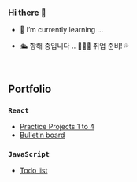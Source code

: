 ### Hi there 👋

- 🌱 I’m currently learning ...

- 🛳️ 항해 중입니다 .. 🌊🌊🌊 취업 준비! 💦
<br>

## Portfolio
### `React`
- [Practice Projects 1 to 4](https://github.com/kwakhyun/front-end-practice/tree/main/react)
- [Bulletin board](https://github.com/kwakhyun/everyone-bulletin-board)

### `JavaScript`
- [Todo list](https://github.com/kwakhyun/vanilla-todo-list)
